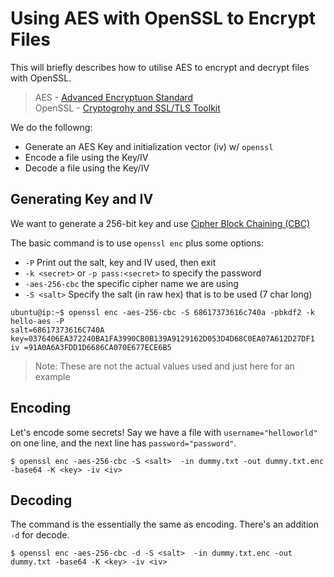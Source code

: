 # Using AES with OpenSSL to Encrypt Files

This will briefly describes how to utilise AES to encrypt and decrypt files with OpenSSL.

> AES - [Advanced Encryptuon Standard](https://en.wikipedia.org/wiki/Advanced_Encryption_Standard)\
> OpenSSL - [Cryptogrohy and SSL/TLS Toolkit](https://www.openssl.org/)

We do the followng:
* Generate an AES Key and initialization vector (iv) w/ `openssl`
* Encode a file using the Key/IV
* Decode a file using the Key/IV

## Generating Key and IV

We want to generate a 256-bit key and use [Cipher Block Chaining (CBC)](https://en.wikipedia.org/wiki/Block_cipher_mode_of_operation#Cipher_Block_Chaining_.28CBC.29)

The basic command is to use `openssl enc` plus some options:
* `-P` Print out the salt, key and IV used, then exit
* `-k <secret>` or `-p pass:<secret>` to specify the password
* `-aes-256-cbc` the specific cipher name we are using
* `-S <salt>` Specify the salt (in raw hex) that is to be used (7 char long)

```console
ubuntu@ip:~$ openssl enc -aes-256-cbc -S 68617373616c740a -pbkdf2 -k hello-aes -P
salt=68617373616C740A
key=0376406EA372240BA1FA3990CB0B139A9129162D053D4D68C0EA07A612D27DF1
iv =91A0A6A3FDD1D6686CA070E677ECE6B5
```

> Note: These are not the actual values used and just here for an example

## Encoding

Let's encode some secrets! Say we have a file with `username="helloworld"` on one line, and the next line has `password="password"`.

```console
$ openssl enc -aes-256-cbc -S <salt>  -in dummy.txt -out dummy.txt.enc -base64 -K <key> -iv <iv>
```

## Decoding

The command is the essentially the same as encoding. There's an addition `-d` for decode.

```console
$ openssl enc -aes-256-cbc -d -S <salt>  -in dummy.txt.enc -out dummy.txt -base64 -K <key> -iv <iv>
```
